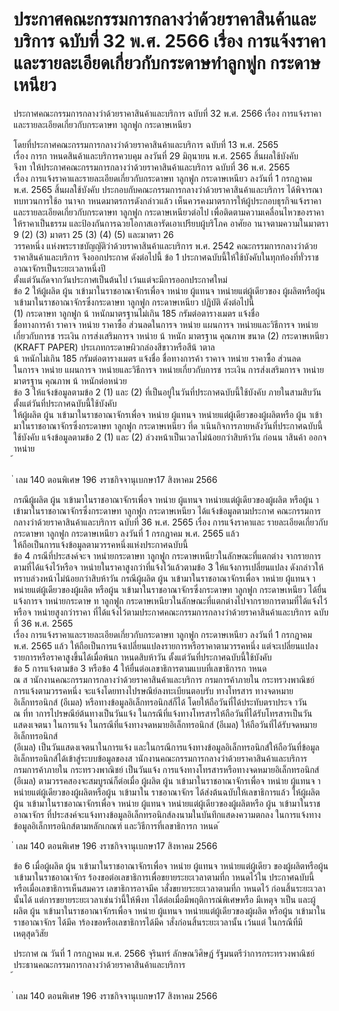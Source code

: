 
# ประกาศคณะกรรมการกลางว่าด้วยราคาสินค้าและบริการ ฉบับที่ 32 พ.ศ. 2566 เรื่อง การแจ้งราคาและรายละเอียดเกี่ยวกับกระดาษทำลูกฟูก กระดาษเหนียว
      
      

      
      

ประกาศคณะกรรมการกลางว่าด้วยราคาสินค้าและบริการ 
ฉบับที่  32  พ.ศ.  2566 
เรื่อง  การแจ้งราคาและรายละเอียดเกี่ยวกับกระดาษท าลูกฟูก  กระดาษเหนียว 
 
 
โดยที่ประกาศคณะกรรมการกลางว่าด้วยราคาสินค้าและบริการ  ฉบับที่  13  พ.ศ.  2565   
เรื่อง  การก าหนดสินค้าและบริการควบคุม  ลงวันที่  29  มิถุนายน  พ.ศ.  2565  สิ้นผลใช้บังคับ   
จึงท าให้ประกาศคณะกรรมการกลางว่าด้วยราคาสินค้าและบริการ  ฉบับที่  36  พ.ศ.  2565   
เรื่อง  การแจ้งราคาและรายละเอียดเกี่ยวกับกระดาษท าลูกฟูก  กระดาษเหนียว  ลงวันที่  1  กรกฎาคม   
พ.ศ.  2565  สิ้นผลใช้บังคับ  ประกอบกับคณะกรรมการกลางว่าด้วยราคาสินค้าและบริการ  ได้พิจารณา 
ทบทวนการใช้อ านาจก าหนดมาตรการดังกล่าวแล้ว  เห็นควรคงมาตรการให้ผู้ประกอบธุรกิจแจ้งราคา 
และรายละเอียดเกี่ยวกับกระดาษท าลูกฟูก  กระดาษเหนียวต่อไป  เพื่อติดตามความเคลื่อนไหวของราคา  
ให้ราคาเป็นธรรม  และป้องกันการฉวยโอกาสเอารัดเอาเปรียบผู้บริโภค 
อาศัยอ านาจตามความในมาตรา  9  (2)  (3)  มาตรา  25  (3)  (4)  (5)  และมาตรา  26  
วรรคหนึ่ง  แห่งพระราชบัญญัติว่าด้วยราคาสินค้าและบริการ  พ.ศ.  2542  คณะกรรมการกลางว่าด้วย
ราคาสินค้าและบริการ  จึงออกประกาศ  ดังต่อไปนี้ 
ข้อ 1 ประกาศฉบับนี้ให้ใช้บังคับในทุกท้องที่ทั่วราชอาณาจักรเป็นระยะเวลาหนึ่งปี   
ตั้งแต่วันถัดจากวันประกาศเป็นต้นไป  เว้นแต่จะมีการออกประกาศใหม่   
ข้อ 2 ให้ผู้ผลิต  ผู้น าเข้ามาในราชอาณาจักรเพื่อจ าหน่าย  ผู้แทนจ าหน่ายแต่ผู้เดียวของ 
ผู้ผลิตหรือผู้น าเข้ามาในราชอาณาจักรซึ่งกระดาษท าลูกฟูก  กระดาษเหนียว  ปฏิบัติ  ดังต่อไปนี้   
(1) กระดาษท าลูกฟูก  น้ าหนักมาตรฐานไม่เกิน  185  กรัมต่อตารางเมตร  แจ้งชื่อ   
ชื่อทางการค้า  ราคาจ าหน่าย  ราคาซื้อ  ส่วนลดในการจ าหน่าย  แผนการจ าหน่ายและวิธีการจ าหน่าย
เกี่ยวกับการช าระเงิน  การส่งเสริมการจ าหน่าย  น้ าหนัก  มาตรฐาน  คุณภาพ  ขนาด 
(2) กระดาษเหนียว  (KRAFT  PAPER)  ประเภทกระดาษผิวกล่องสีขาวหรือสีน้ าตาล   
น้ าหนักไม่เกิน  185  กรัมต่อตารางเมตร  แจ้งชื่อ  ชื่อทางการค้า  ราคาจ าหน่าย  ราคาซื้อ  ส่วนลด   
ในการจ าหน่าย  แผนการจ าหน่ายและวิธีการจ าหน่ายเกี่ยวกับการช าระเงิน  การส่งเสริมการจ าหน่าย   
มาตรฐาน  คุณภาพ  น้ าหนักต่อหน่วย   
ข้อ 3 ให้แจ้งข้อมูลตามข้อ  2  (1)  และ  (2)  ที่เป็นอยู่ในวันที่ประกาศฉบับนี้ใช้บังคับ 
ภายในสามสิบวันตั้งแต่วันที่ประกาศฉบับนี้ใช้บังคับ   
ให้ผู้ผลิต  ผู้น าเข้ามาในราชอาณาจักรเพื่อจ าหน่าย  ผู้แทนจ าหน่ายแต่ผู้เดียวของผู้ผลิตหรือ 
ผู้น าเข้ามาในราชอาณาจักรซึ่งกระดาษท าลูกฟูก  กระดาษเหนียว  ที่ด าเนินกิจการภายหลังวันที่ประกาศฉบับนี้ 
ใช้บังคับ  แจ้งข้อมูลตามข้อ  2  (1)  และ  (2)  ล่วงหน้าเป็นเวลาไม่น้อยกว่าสิบห้าวัน  ก่อนน าสินค้า 
ออกจ าหน่าย   
้
 
่
เลม   140   ตอนพิเศษ   196    งราชกิจจานุเบกษา17   สิงหาคม   2566

กรณีผู้ผลิต  ผู้น าเข้ามาในราชอาณาจักรเพื่อจ าหน่าย  ผู้แทนจ าหน่ายแต่ผู้เดียวของผู้ผลิต 
หรือผู้น าเข้ามาในราชอาณาจักรซึ่งกระดาษท าลูกฟูก  กระดาษเหนียว  ได้แจ้งข้อมูลตามประกาศ 
คณะกรรมการกลางว่าด้วยราคาสินค้าและบริการ  ฉบับที่  36  พ.ศ.  2565  เรื่อง  การแจ้งราคาและ
รายละเอียดเกี่ยวกับกระดาษท าลูกฟูก  กระดาษเหนียว  ลงวันที่  1  กรกฎาคม  พ.ศ.  2565  แล้ว   
ให้ถือเป็นการแจ้งข้อมูลตามวรรคหนึ่งแห่งประกาศฉบับนี้   
ข้อ 4 กรณีที่ประสงค์จะจ าหน่ายกระดาษท าลูกฟูก  กระดาษเหนียวในลักษณะที่แตกต่าง 
จากรายการตามที่ได้แจ้งไว้หรือจ าหน่ายในราคาสูงกว่าที่แจ้งไว้แล้วตามข้อ  3  ให้แจ้งการเปลี่ยนแปลง 
ดังกล่าวให้ทราบล่วงหน้าไม่น้อยกว่าสิบห้าวัน 
กรณีผู้ผลิต  ผู้น าเข้ามาในราชอาณาจักรเพื่อจ าหน่าย  ผู้แทนจ าหน่ายแต่ผู้เดียวของผู้ผลิต 
หรือผู้น าเข้ามาในราชอาณาจักรซึ่งกระดาษท าลูกฟูก  กระดาษเหนียว  ได้ยื่นแจ้งการจ าหน่ายกระดาษ 
ท าลูกฟูก  กระดาษเหนียวในลักษณะที่แตกต่างไปจากรายการตามที่ได้แจ้งไว้  หรือจ าหน่ายสูงกว่าราคา
ที่ได้แจ้งไว้ตามประกาศคณะกรรมการกลางว่าด้วยราคาสินค้าและบริการ  ฉบับที่  36  พ.ศ.  2565  
เรื่อง  การแจ้งราคาและรายละเอียดเกี่ยวกับกระดาษท าลูกฟูก  กระดาษเหนียว  ลงวันที่  1  กรกฎาคม  
พ.ศ.  2565  แล้ว  ให้ถือเป็นการแจ้งเปลี่ยนแปลงรายการหรือราคาตามวรรคหนึ่ง  แต่จะเปลี่ยนแปลง
รายการหรือราคาสูงขึ้นได้เมื่อพ้นก าหนดสิบห้าวัน  ตั้งแต่วันที่ประกาศฉบับนี้ใช้บังคับ   
ข้อ 5 การแจ้งตามข้อ  3  หรือข้อ  4  ให้ยื่นต่อเลขาธิการตามแบบที่เลขาธิการก าหนด   
ณ  ส านักงานคณะกรรมการกลางว่าด้วยราคาสินค้าและบริการ  กรมการค้าภายใน  กระทรวงพาณิชย์ 
การแจ้งตามวรรคหนึ่ง  จะแจ้งโดยทางไปรษณีย์ลงทะเบียนตอบรับ  ทางโทรสาร  ทางจดหมาย
อิเล็กทรอนิกส์  (อีเมล)  หรือทางข้อมูลอิเล็กทรอนิกส์ก็ได้  โดยให้ถือวันที่ได้ประทับตราประจ าวัน   
ณ  ที่ท าการไปรษณีย์ต้นทางเป็นวันแจ้ง  ในกรณีที่แจ้งทางโทรสารให้ถือวันที่ได้รับโทรสารเป็นวันแสดงเจตนา 
ในการแจ้ง  ในกรณีที่แจ้งทางจดหมายอิเล็กทรอนิกส์  (อีเมล)  ให้ถือวันที่ได้รับจดหมายอิเล็กทรอนิกส์   
(อีเมล)  เป็นวันแสดงเจตนาในการแจ้ง  และในกรณีการแจ้งทางข้อมูลอิเล็กทรอนิกส์ให้ถือวันที่ข้อมูล 
อิเล็กทรอนิกส์ได้เข้าสู่ระบบข้อมูลของส านักงานคณะกรรมการกลางว่าด้วยราคาสินค้าและบริการ   
กรมการค้าภายใน  กระทรวงพาณิชย์  เป็นวันแจ้ง 
การแจ้งทางโทรสารหรือทางจดหมายอิเล็กทรอนิกส์  (อีเมล)  ตามวรรคสองจะสมบูรณ์ก็ต่อเมื่อ 
ผู้ผลิต  ผู้น าเข้ามาในราชอาณาจักรเพื่อจ าหน่าย  ผู้แทนจ าหน่ายแต่ผู้เดียวของผู้ผลิตหรือผู้น าเข้ามาใน 
ราชอาณาจักร  ได้ส่งต้นฉบับให้เลขาธิการแล้ว 
ให้ผู้ผลิต  ผู้น าเข้ามาในราชอาณาจักรเพื่อจ าหน่าย  ผู้แทนจ าหน่ายแต่ผู้เดียวของผู้ผลิตหรือ 
ผู้น าเข้ามาในราชอาณาจักร  ที่ประสงค์จะแจ้งทางข้อมูลอิเล็กทรอนิกส์ลงนามในบันทึกแสดงความตกลง 
ในการแจ้งทางข้อมูลอิเล็กทรอนิกส์ตามหลักเกณฑ์  และวิธีการที่เลขาธิการก าหนด 
้
 
่
เลม   140   ตอนพิเศษ   196    งราชกิจจานุเบกษา17   สิงหาคม   2566

ข้อ 6 เมื่อผู้ผลิต  ผู้น าเข้ามาในราชอาณาจักรเพื่อจ าหน่าย  ผู้แทนจ าหน่ายแต่ผู้เดียว 
ของผู้ผลิตหรือผู้น าเข้ามาในราชอาณาจักร  ร้องขอต่อเลขาธิการเพื่อขยายระยะเวลาตามที่ก าหนดไว้ใน 
ประกาศฉบับนี้  หรือเมื่อเลขาธิการเห็นสมควร  เลขาธิการอาจมีค าสั่งขยายระยะเวลาตามที่ก าหนดไว้ 
ก่อนสิ้นระยะเวลานั้นได้  แต่การขยายระยะเวลาเช่นว่านี้ให้พึงท าได้ต่อเมื่อมีพฤติการณ์พิเศษหรือ 
มีเหตุจ าเป็น  และผู้ผลิต  ผู้น าเข้ามาในราชอาณาจักรเพื่อจ าหน่าย  ผู้แทนจ าหน่ายแต่ผู้เดียวของผู้ผลิต 
หรือผู้น าเข้ามาในราชอาณาจักร  ได้มีค าร้องขอหรือเลขาธิการได้มีค าสั่งก่อนสิ้นระยะเวลานั้น  เว้นแต่ 
ในกรณีที่มีเหตุสุดวิสัย 
 
ประกาศ  ณ  วันที่  1  กรกฎาคม  พ.ศ.  2566 
จุรินทร์  ลักษณวิศิษฏ์ 
รัฐมนตรีว่าการกระทรวงพาณิชย์   
ประธานคณะกรรมการกลางว่าด้วยราคาสินค้าและบริการ   
้
 
่
เลม   140   ตอนพิเศษ   196    งราชกิจจานุเบกษา17   สิงหาคม   2566